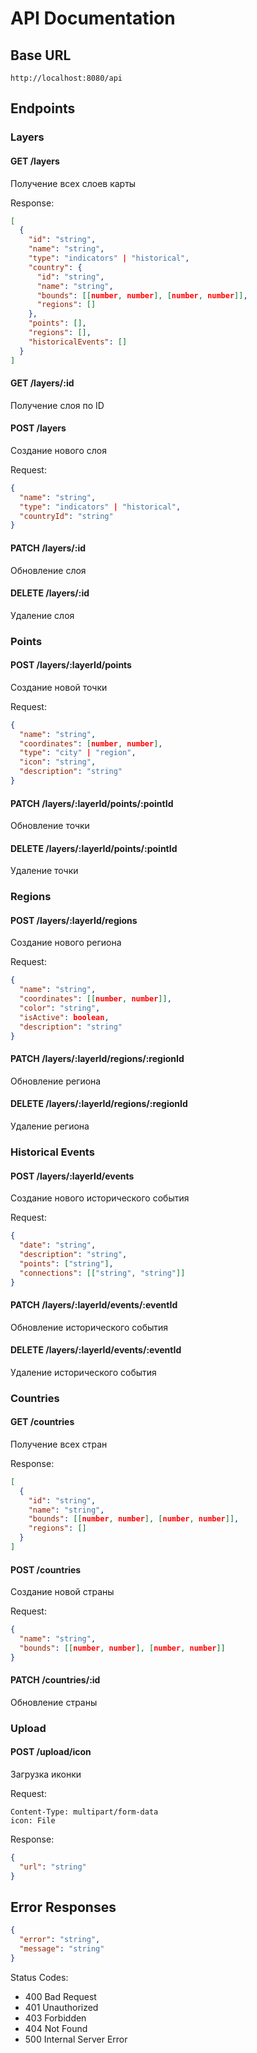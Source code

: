 # API Documentation

## Base URL
```
http://localhost:8080/api
```

## Endpoints

### Layers

#### GET /layers
Получение всех слоев карты

Response:
```json
[
  {
    "id": "string",
    "name": "string",
    "type": "indicators" | "historical",
    "country": {
      "id": "string",
      "name": "string",
      "bounds": [[number, number], [number, number]],
      "regions": []
    },
    "points": [],
    "regions": [],
    "historicalEvents": []
  }
]
```

#### GET /layers/:id
Получение слоя по ID

#### POST /layers
Создание нового слоя

Request:
```json
{
  "name": "string",
  "type": "indicators" | "historical",
  "countryId": "string"
}
```

#### PATCH /layers/:id
Обновление слоя

#### DELETE /layers/:id
Удаление слоя

### Points

#### POST /layers/:layerId/points
Создание новой точки

Request:
```json
{
  "name": "string",
  "coordinates": [number, number],
  "type": "city" | "region",
  "icon": "string",
  "description": "string"
}
```

#### PATCH /layers/:layerId/points/:pointId
Обновление точки

#### DELETE /layers/:layerId/points/:pointId
Удаление точки

### Regions

#### POST /layers/:layerId/regions
Создание нового региона

Request:
```json
{
  "name": "string",
  "coordinates": [[number, number]],
  "color": "string",
  "isActive": boolean,
  "description": "string"
}
```

#### PATCH /layers/:layerId/regions/:regionId
Обновление региона

#### DELETE /layers/:layerId/regions/:regionId
Удаление региона

### Historical Events

#### POST /layers/:layerId/events
Создание нового исторического события

Request:
```json
{
  "date": "string",
  "description": "string",
  "points": ["string"],
  "connections": [["string", "string"]]
}
```

#### PATCH /layers/:layerId/events/:eventId
Обновление исторического события

#### DELETE /layers/:layerId/events/:eventId
Удаление исторического события

### Countries

#### GET /countries
Получение всех стран

Response:
```json
[
  {
    "id": "string",
    "name": "string",
    "bounds": [[number, number], [number, number]],
    "regions": []
  }
]
```

#### POST /countries
Создание новой страны

Request:
```json
{
  "name": "string",
  "bounds": [[number, number], [number, number]]
}
```

#### PATCH /countries/:id
Обновление страны

### Upload

#### POST /upload/icon
Загрузка иконки

Request:
```
Content-Type: multipart/form-data
icon: File
```

Response:
```json
{
  "url": "string"
}
```

## Error Responses

```json
{
  "error": "string",
  "message": "string"
}
```

Status Codes:
- 400 Bad Request
- 401 Unauthorized
- 403 Forbidden
- 404 Not Found
- 500 Internal Server Error 